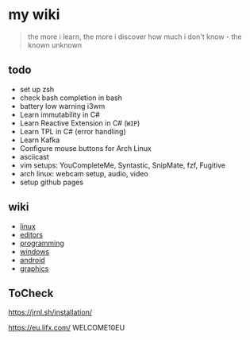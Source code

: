 # my wiki

> the more i learn, the more i discover how much i don't know - the known unknown

## todo
- set up zsh
- check bash completion in bash
- battery low warning i3wm
- Learn immutability in C#
- Learn Reactive Extension in C# (`WIP`)
- Learn TPL in C# (error handling)
- Learn Kafka
- Configure mouse buttons for Arch Linux
- asciicast
- vim setups: YouCompleteMe, Syntastic, SnipMate, fzf, Fugitive
- arch linux: webcam setup, audio, video
- setup github pages


## wiki
- [linux](./linux/index.md)
- [editors](editors/index.md)
- [programming](./programming/index.md)
- [windows](./windows.md)
- [android](./android/index.md)
- [graphics](./graphics/index.md)

## ToCheck
https://jrnl.sh/installation/


https://eu.lifx.com/
WELCOME10EU
